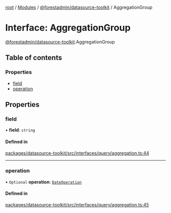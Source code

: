 [root](../README.md) / [Modules](../modules.md) / [@forestadmin/datasource-toolkit](../modules/forestadmin_datasource_toolkit.md) / AggregationGroup

# Interface: AggregationGroup

[@forestadmin/datasource-toolkit](../modules/forestadmin_datasource_toolkit.md).AggregationGroup

## Table of contents

### Properties

- [field](forestadmin_datasource_toolkit.AggregationGroup.md#field)
- [operation](forestadmin_datasource_toolkit.AggregationGroup.md#operation)

## Properties

### field

• **field**: `string`

#### Defined in

[packages/datasource-toolkit/src/interfaces/query/aggregation.ts:44](https://github.com/ForestAdmin/agent-nodejs/blob/ab7dfd8/packages/datasource-toolkit/src/interfaces/query/aggregation.ts#L44)

___

### operation

• `Optional` **operation**: [`DateOperation`](../enums/forestadmin_datasource_toolkit.DateOperation.md)

#### Defined in

[packages/datasource-toolkit/src/interfaces/query/aggregation.ts:45](https://github.com/ForestAdmin/agent-nodejs/blob/ab7dfd8/packages/datasource-toolkit/src/interfaces/query/aggregation.ts#L45)
